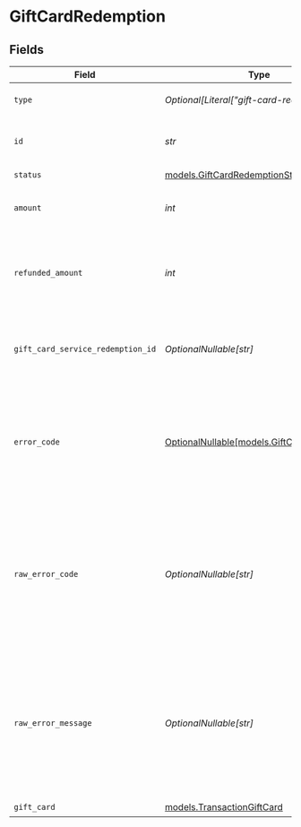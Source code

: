 # GiftCardRedemption


## Fields

| Field                                                                                                                            | Type                                                                                                                             | Required                                                                                                                         | Description                                                                                                                      | Example                                                                                                                          |
| -------------------------------------------------------------------------------------------------------------------------------- | -------------------------------------------------------------------------------------------------------------------------------- | -------------------------------------------------------------------------------------------------------------------------------- | -------------------------------------------------------------------------------------------------------------------------------- | -------------------------------------------------------------------------------------------------------------------------------- |
| `type`                                                                                                                           | *Optional[Literal["gift-card-redemption"]]*                                                                                      | :heavy_minus_sign:                                                                                                               | Always `gift-card-redemption`.                                                                                                   | gift-card-redemption                                                                                                             |
| `id`                                                                                                                             | *str*                                                                                                                            | :heavy_check_mark:                                                                                                               | The ID for the gift card redemption.                                                                                             | 31e65fb1-9c67-432e-9c06-83300b9d4059                                                                                             |
| `status`                                                                                                                         | [models.GiftCardRedemptionStatus](../models/giftcardredemptionstatus.md)                                                         | :heavy_check_mark:                                                                                                               | N/A                                                                                                                              |                                                                                                                                  |
| `amount`                                                                                                                         | *int*                                                                                                                            | :heavy_check_mark:                                                                                                               | The amount redeemed for this gift card.                                                                                          | 100                                                                                                                              |
| `refunded_amount`                                                                                                                | *int*                                                                                                                            | :heavy_check_mark:                                                                                                               | The amount refunded for this gift card. This can not be larger than `amount`.                                                    | 50                                                                                                                               |
| `gift_card_service_redemption_id`                                                                                                | *OptionalNullable[str]*                                                                                                          | :heavy_minus_sign:                                                                                                               | The gift card service's unique ID for the redemption.                                                                            | xYqd43gySMtori                                                                                                                   |
| `error_code`                                                                                                                     | [OptionalNullable[models.GiftCardErrorCode]](../models/giftcarderrorcode.md)                                                     | :heavy_minus_sign:                                                                                                               | If this gift card redemption resulted in an error, this will contain the internal code for the error.                            | incorrect_currency                                                                                                               |
| `raw_error_code`                                                                                                                 | *OptionalNullable[str]*                                                                                                          | :heavy_minus_sign:                                                                                                               | If this gift card redemption resulted in an error, this will contain the raw error code received from the gift card provider.    | 10001                                                                                                                            |
| `raw_error_message`                                                                                                              | *OptionalNullable[str]*                                                                                                          | :heavy_minus_sign:                                                                                                               | If this gift card redemption resulted in an error, this will contain the raw error message received from the gift card provider. | Card expired                                                                                                                     |
| `gift_card`                                                                                                                      | [models.TransactionGiftCard](../models/transactiongiftcard.md)                                                                   | :heavy_check_mark:                                                                                                               | N/A                                                                                                                              |                                                                                                                                  |